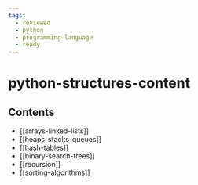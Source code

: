```yaml
---
tags:
  - reviewed
  - python
  - programming-language
  - ready
---
```


# python-structures-content

## Contents

- [[arrays-linked-lists]]
- [[heaps-stacks-queues]]
- [[hash-tables]]
- [[binary-search-trees]]
- [[recursion]]
- [[sorting-algorithms]]
